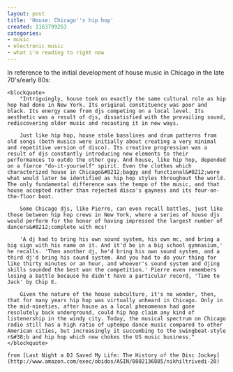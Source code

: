 ```yaml
---
layout: post
title: 'House: Chicago''s hip hop'
created: 1163799263
categories:
- music
- electronic music
- what i'm reading to right now
---
```

In reference to the initial development of house music in Chicago in the late 70's/early 80s:

	<blockquote>
		"Intriguingly, house took on exactly the same cultural role as hip hop had done in New York. Its original constituency was poor and black. Its energy came from djs competing on a local level. Its aesthetic was a result of djs, dissatisfied with the prevailing sound, rediscovering older music and recasting it in new ways.
	
		Just like hip hop, house stole basslines and drum patterns from old songs (both musics were initially about creating a very minimal and repetitive version of disco). Its creative progression was a result of djs constantly introducing new elements to their performances to outdo the other guy. And house, like hip hop, depended on a fierce "do-it-yourself" spirit. Even the clothes which characterized house in Chicago&#8212;baggy and functional&#8212;were what would later be identified as hip hop styles throughout the world. The only fundamental difference was the tempo of the music, and that house accepted rather than rejected disco's gayness and its four-on-the-floor beat.
	
		Some Chicago djs, like Pierre, can even recall battles, just like those between hip hop crews in New York, where a series of house djs would perform for the honor of having impressed the largest number of dancers&#8212;complete with mcs!
	
		'A dj had to bring his own sound system, his own mc, and bring a big sign with his name on it. And it'd be in a big school gymnasium,' he recalls. 'Then another dj, he'd bring his own sound system, and a third dj'd bring his sound system. And you had to do your thing for like thirty minutes or an hour, and whoever's sound system and djing skills sounded the best won the competition.' Pierre even remembers losing a battle because he didn't have a particular record, 'Time to Jack' by Chip E.
	
		Given the nature of the house subculture, it's no wonder, then, that for many years hip hop was virtually unheard in Chicago. Only in the mid-nineties, after house as a local phenomenon had gone resolutely back underground, could hip hop claim any kind of listenership in the windy city. Today, the musical spectrum on Chicago radio still has a high ratio of uptempo dance music compared to other American cities, but increasingly it succumbing to the swingbeat-style r&#38;b and hip hop which now chokes the US music business."
	</blockquote>

	from [Last Night a DJ Saved My Life: The History of the Disc Jockey](http://www.amazon.com/exec/obidos/ASIN/0802136885/nikhiltrivedi-20)

